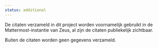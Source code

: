 ```yaml
---
status: additional
---
```


De citaten verzameld in dit project worden voornamelijk gebruikt in de Mattermost-instantie van Zeus, al zijn de citaten publiekelijk zichtbaar.

Buiten de citaten worden geen gegevens verzameld.
